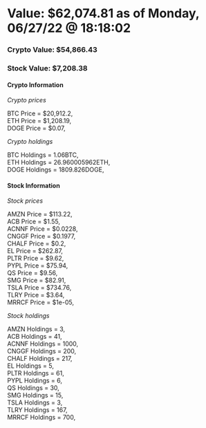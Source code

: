 # Value: $62,074.81 as of Monday, 06/27/22 @ 18:18:02 

### Crypto Value: $54,866.43

### Stock Value: $7,208.38

#### Crypto Information 
*Crypto prices* 

BTC Price = $20,912.2,  
ETH Price = $1,208.19,  
DOGE Price = $0.07,  


*Crypto holdings* 

BTC Holdings = 1.06BTC,  
ETH Holdings = 26.960005962ETH,  
DOGE Holdings = 1809.826DOGE,  


#### Stock Information 

*Stock prices* 

AMZN Price = $113.22,  
ACB Price = $1.55,  
ACNNF Price = $0.0228,  
CNGGF Price = $0.1977,  
CHALF Price = $0.2,  
EL Price = $262.87,  
PLTR Price = $9.62,  
PYPL Price = $75.94,  
QS Price = $9.56,  
SMG Price = $82.91,  
TSLA Price = $734.76,  
TLRY Price = $3.64,  
MRRCF Price = $1e-05,  


*Stock holdings* 

AMZN Holdings = 3,  
ACB Holdings = 41,  
ACNNF Holdings = 1000,  
CNGGF Holdings = 200,  
CHALF Holdings = 217,  
EL Holdings = 5,  
PLTR Holdings = 61,  
PYPL Holdings = 6,  
QS Holdings = 30,  
SMG Holdings = 15,  
TSLA Holdings = 3,  
TLRY Holdings = 167,  
MRRCF Holdings = 700,  


